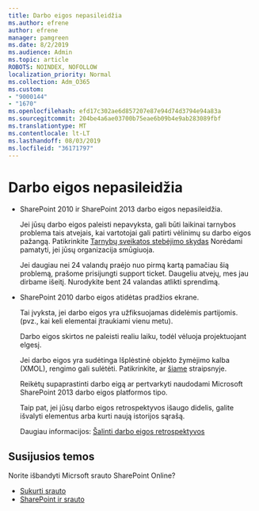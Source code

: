 ```yaml
---
title: Darbo eigos nepasileidžia
ms.author: efrene
author: efrene
manager: pamgreen
ms.date: 8/2/2019
ms.audience: Admin
ms.topic: article
ROBOTS: NOINDEX, NOFOLLOW
localization_priority: Normal
ms.collection: Adm_O365
ms.custom:
- "9000144"
- "1670"
ms.openlocfilehash: efd17c302ae6d857207e87e94d74d3794e94a83a
ms.sourcegitcommit: 204be4a6ae03700b75eae6b09b4e9ab283089fbf
ms.translationtype: MT
ms.contentlocale: lt-LT
ms.lasthandoff: 08/03/2019
ms.locfileid: "36171797"
---
```

# <a name="workflow-is-not-starting"></a>Darbo eigos nepasileidžia

- SharePoint 2010 ir SharePoint 2013 darbo eigos nepasileidžia.

    Jei jūsų darbo eigos paleisti nepavyksta, gali būti laikinai tarnybos problema tais atvejais, kai vartotojai gali patirti vėlinimų su darbo eigos pažangą. Patikrinkite [Tarnybų sveikatos stebėjimo skydas](https:/admin.microsoft.com/AdminPortal/Home#/servicehealth) Norėdami pamatyti, jei jūsų organizacija smūgiuoja.

    Jei daugiau nei 24 valandų praėjo nuo pirmą kartą pamačiau šią problemą, prašome prisijungti support ticket. Daugeliu atvejų, mes jau dirbame išeitį. Nurodykite bent 24 valandas atlikti sprendimą.

- SharePoint 2010 darbo eigos atidėtas pradžios ekrane.

    Tai įvyksta, jei darbo eigos yra užfiksuojamas didelėmis partijomis. (pvz., kai keli elementai įtraukiami vienu metu).

    Darbo eigos skirtos ne paleisti realiu laiku, todėl vėluoja projektuojant elgesį.

    Jei darbo eigos yra sudėtinga Išplėstinė objekto žymėjimo kalba (XMOL), rengimo gali sulėtėti. Patikrinkite, ar [šiame](https://support.microsoft.com/en-us/kb/3043697) straipsnyje.

    Reikėtų supaprastinti darbo eigą ar pertvarkyti naudodami Microsoft SharePoint 2013 darbo eigos platformos tipo.

    Taip pat, jei jūsų darbo eigos retrospektyvos išaugo didelis, galite išvalyti elementus arba kurti naują istorijos sąrašą.

    Daugiau informacijos: [Šalinti darbo eigos retrospektyvos](https://blogs.technet.microsoft.com/marj/2015/08/07/sharepoint-2010-workflows-best-practice-purge-workflow-history-list-items/)


## <a name="related-topics"></a>Susijusios temos
Norite išbandyti Micrsoft srauto SharePoint Online?
- [Sukurti srauto](https://support.office.com/article/Create-a-flow-for-a-list-or-library-in-SharePoint-Online-or-OneDrive-for-Business-a9c3e03b-0654-46af-a254-20252e580d01) 
- [SharePoint ir srauto](https://flow.microsoft.com/blog/sharepoint-and-flow/) 


